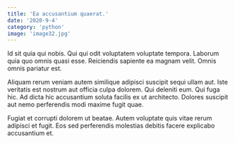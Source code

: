 ```yaml
---
title: 'Ea accusantium quaerat.'
date: '2020-9-4'
category: 'python'
image: 'image32.jpg'
---
```


Id sit quia qui nobis. Qui qui odit voluptatem voluptate tempora. Laborum quia quo omnis quasi esse. Reiciendis sapiente ea magnam velit. Omnis omnis pariatur est.
 Aliquam rerum veniam autem similique adipisci suscipit sequi ullam aut. Iste veritatis est nostrum aut officia culpa dolorem. Qui deleniti eum. Qui fuga hic. Ad dicta hic accusantium soluta facilis ex ut architecto. Dolores suscipit aut nemo perferendis modi maxime fugit quae.
 Fugiat et corrupti dolorem ut beatae. Autem voluptate quis vitae rerum adipisci et fugit. Eos sed perferendis molestias debitis facere explicabo accusantium et.
